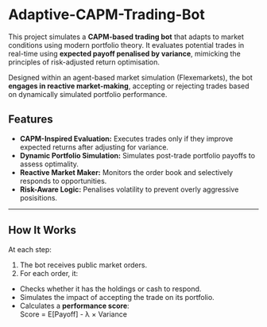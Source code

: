 # Adaptive-CAPM-Trading-Bot
This project simulates a **CAPM-based trading bot** that adapts to market conditions using modern portfolio theory. It evaluates potential trades in real-time using **expected payoff penalised by variance**, mimicking the principles of risk-adjusted return optimisation.

Designed within an agent-based market simulation (Flexemarkets), the bot **engages in reactive market-making**, accepting or rejecting trades based on dynamically simulated portfolio performance.

## Features
- **CAPM-Inspired Evaluation:** Executes trades only if they improve expected returns after adjusting for variance.
- **Dynamic Portfolio Simulation:** Simulates post-trade portfolio payoffs to assess optimality.
- **Reactive Market Maker:** Monitors the order book and selectively responds to opportunities.
- **Risk-Aware Logic:** Penalises volatility to prevent overly aggressive posisitions.

---

## How It Works
At each step:
1. The bot receives public market orders.
2. For each order, it:
  - Checks whether it has the holdings or cash to respond.
  - Simulates the impact of accepting the trade on its portfolio.
  - Calculates a **performance score**:<br>
    Score = E[Payoff] - λ × Variance
